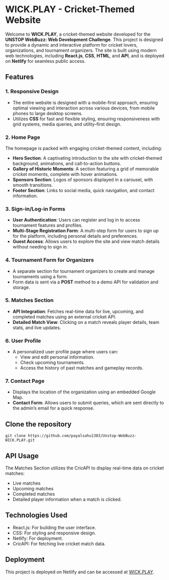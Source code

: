 # WICK.PLAY - Cricket-Themed Website

Welcome to **WICK.PLAY**, a cricket-themed website developed for the **UNSTOP WebBuzz: Web Development Challenge**. This project is designed to provide a dynamic and interactive platform for cricket lovers, organizations, and tournament organizers. The site is built using modern web technologies, including **React.js**, **CSS**, **HTML**, and **API**, and is deployed on **Netlify** for seamless public access.

## Features

### 1. **Responsive Design**
- The entire website is designed with a mobile-first approach, ensuring optimal viewing and interaction across various devices, from mobile phones to large desktop screens.
- Utilizes **CSS** for fast and flexible styling, ensuring responsiveness with grid systems, media queries, and utility-first design.

### 2. **Home Page**
The homepage is packed with engaging cricket-themed content, including:
- **Hero Section**: A captivating introduction to the site with cricket-themed background, animations, and call-to-action buttons.
- **Gallery of Historic Moments**: A section featuring a grid of memorable cricket moments, complete with hover animations.
- **Sponsors Section**: Logos of sponsors displayed in a carousel, with smooth transitions.
- **Footer Section**: Links to social media, quick navigation, and contact information.

### 3. **Sign-in/Log-in Forms**
- **User Authentication**: Users can register and log in to access tournament features and profiles.
- **Multi-Stage Registration Form**: A multi-step form for users to sign up for the platform, including personal details and preferences.
- **Guest Access**: Allows users to explore the site and view match details without needing to sign in.
  
### 4. **Tournament Form for Organizers**
- A separate section for tournament organizers to create and manage tournaments using a form.
- Form data is sent via a **POST** method to a demo API for validation and storage.

### 5. **Matches Section**
- **API Integration**: Fetches real-time data for live, upcoming, and completed matches using an external cricket API.
- **Detailed Match View**: Clicking on a match reveals player details, team stats, and live updates.
  
### 6. **User Profile**
- A personalized user profile page where users can:
  - View and edit personal information.
  - Check upcoming tournaments.
  - Access the history of past matches and gameplay records.

### 7. **Contact Page**
- Displays the location of the organization using an embedded Google Map.
- **Contact Form**: Allows users to submit queries, which are sent directly to the admin’s email for a quick response.

## Clone the repository
    git clone https://github.com/payalsahu1303/Unstop-WebBuzz-WICK.PLAY.git

## API Usage
The Matches Section utilizes the CricAPI to display real-time data on cricket matches:

- Live matches
- Upcoming matches
- Completed matches
- Detailed player information when a match is clicked.

## Technologies Used

- React.js: For building the user interface.
- CSS: For styling and responsive design.
- Netlify: For deployment.
- CricAPI: For fetching live cricket match data.

## Deployment
This project is deployed on Netlify and can be accessed at [WICK.PLAY](https://crickapp-wickplay.netlify.app/).



